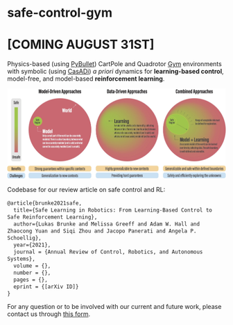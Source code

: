 # safe-control-gym

# [COMING AUGUST 31ST]

Physics-based (using [PyBullet](https://pybullet.org/wordpress/)) CartPole and Quadrotor [Gym](https://gym.openai.com) environments with symbolic (using [CasADi](https://web.casadi.org)) *a priori* dynamics for **learning-based control**, model-free, and model-based **reinforcement learning**. 

<img src="figures/problem_illustration.jpg" alt="problem illustration" width="800">

Codebase for our review article on safe control and RL:

```
@article{brunke2021safe,
  title={Safe Learning in Robotics: From Learning-Based Control to Safe Reinforcement Learning}, 
  author={Lukas Brunke and Melissa Greeff and Adam W. Hall and Zhaocong Yuan and Siqi Zhou and Jacopo Panerati and Angela P. Schoellig},
  year={2021},
  journal = {Annual Review of Control, Robotics, and Autonomous Systems},
  volume = {},
  number = {},
  pages = {},
  eprint = {[arXiv ID]}
}
```
For any question or to be involved with our current and future work, please contact us through [this form](https://forms.office.com/r/A4UewwYpcn).
